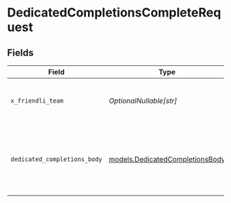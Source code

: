 # DedicatedCompletionsCompleteRequest


## Fields

| Field                                                                    | Type                                                                     | Required                                                                 | Description                                                              | Example                                                                  |
| ------------------------------------------------------------------------ | ------------------------------------------------------------------------ | ------------------------------------------------------------------------ | ------------------------------------------------------------------------ | ------------------------------------------------------------------------ |
| `x_friendli_team`                                                        | *OptionalNullable[str]*                                                  | :heavy_minus_sign:                                                       | ID of team to run requests as (optional parameter).                      |                                                                          |
| `dedicated_completions_body`                                             | [models.DedicatedCompletionsBody](../models/dedicatedcompletionsbody.md) | :heavy_check_mark:                                                       | N/A                                                                      | {<br/>"model": "(endpoint-id)",<br/>"prompt": "Say this is a test!"<br/>} |